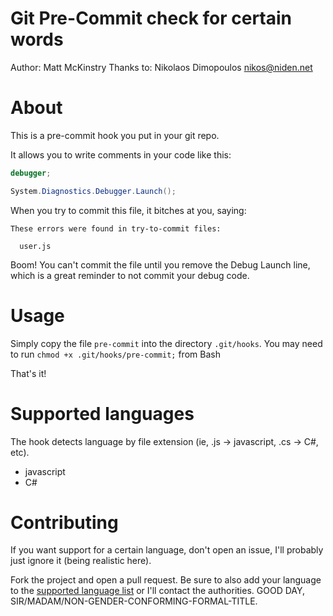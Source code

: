 # Git Pre-Commit check for certain words

Author: Matt McKinstry
Thanks to: Nikolaos Dimopoulos <nikos@niden.net>

# About

This is a pre-commit hook you put in your git repo.

It allows you to write comments in your code like this:

```javascript
debugger;
```

```C#
System.Diagnostics.Debugger.Launch();
```

When you try to commit this file, it bitches at you, saying:

```
These errors were found in try-to-commit files:

  user.js
```

Boom! You can't commit the file until you remove the Debug Launch line, which is a
great reminder to not commit your debug code.

# Usage

Simply copy the file `pre-commit` into the directory `.git/hooks`.  You may need to run `chmod +x .git/hooks/pre-commit;` from Bash

That's it!

# Supported languages

The hook detects language by file extension (ie, .js -> javascript, .cs ->
C#, etc).

- javascript
- C#

# Contributing

If you want support for a certain language, don't open an issue, I'll probably
just ignore it (being realistic here).

Fork the project and open a pull request. Be sure to also add your language to
the [supported language list](#supported-languages) or I'll contact the
authorities. GOOD DAY, SIR/MADAM/NON-GENDER-CONFORMING-FORMAL-TITLE.


